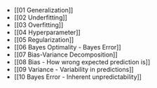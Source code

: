- [[01 Generalization]]
- [[02 Underfitting]]
- [[03 Overfitting]]
- [[04 Hyperparameter]]
- [[05 Regularization]]
- [[06 Bayes Optimality - Bayes Error]]
- [[07 Bias-Variance Decomposition]]
- [[08 Bias - How wrong expected prediction is]]
- [[09 Variance - Variability in predictions]]
- [[10 Bayes Error - Inherent unpredictability]]